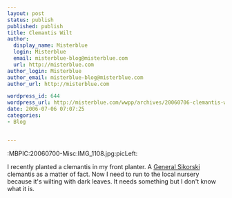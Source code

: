 ```yaml
---
layout: post
status: publish
published: publish
title: Clemantis Wilt
author:
  display_name: Misterblue
  login: Misterblue
  email: misterblue-blog@misterblue.com
  url: http://misterblue.com
author_login: Misterblue
author_email: misterblue-blog@misterblue.com
author_url: http://misterblue.com

wordpress_id: 644
wordpress_url: http://misterblue.com/wwpp/archives/20060706-clemantis-wilt
date: 2006-07-06 07:07:25
categories:
- Blog


---
```

<p>:MBPIC:20060700-Misc:IMG_1108.jpg:picLeft:</p>
<p>I recently planted a clemantis in my front planter. A <a href="http://www.mobot.org/gardeninghelp/plantfinder/Plant.asp?code=J810">General Sikorski</a> clemantis as a matter of fact. Now I need to run to the local nursery because it's wilting with dark leaves. It needs something but I don't know what it is.
</p>

